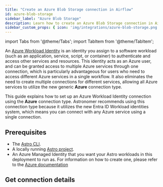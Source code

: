 ```yaml
---
title: "Create an Azure Blob Storage connection in Airflow"
id: azure-blob-storage
sidebar_label: "Azure Blob Storage"
description: Learn how to create an Azure Blob Storage connection in Airflow.
sidebar_custom_props: { icon: 'img/integrations/azure-blob-storage.png' }
---
```


import Tabs from '@theme/Tabs';
import TabItem from '@theme/TabItem';

An [Azure Workload Identity](https://learn.microsoft.com/en-us/entra/workload-id/workload-identities-overview) is an identity you assign to a software workload (such as an application, service, script, or container) to authenticate and access other services and resources. This identity acts as an Azure user, and can be granted access to multiple Azure services through one connection, which is particularly advantageous for users who need to access different Azure services in a single workflow. It also eliminates the need to create multiple connections for different services, allowing all Azure services to utilize the new generic **Azure** connection type. 

This guide explains how to set up an Azure Workload Identity connection using the **Azure** connection type. Astronomer recommends using this connection type because it utilizes the new Entra ID Workload identities system, which means you can connect with any Azure service using a single connection.

## Prerequisites

- The [Astro CLI](https://docs.astronomer.io/astro/cli/overview).
- A locally running [Astro project](https://docs.astronomer.io/astro/cli/get-started-cli).
- An Azure Managed Identity that you want your Astro workloads in this deployment to run as. For information on how to create one, please refer to the [Azure documentation](https://learn.microsoft.com/en-us/entra/identity/managed-identities-azure-resources/how-manage-user-assigned-managed-identities?pivots=identity-mi-methods-azp)

## Get connection details
